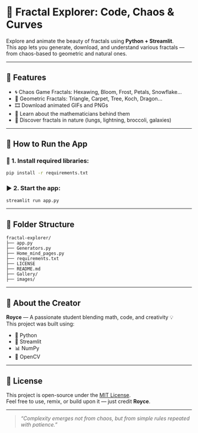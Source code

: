
# 🌌 Fractal Explorer: Code, Chaos & Curves

Explore and animate the beauty of fractals using **Python + Streamlit**.  
This app lets you generate, download, and understand various fractals — from chaos-based to geometric and natural ones.

---

## 🎯 Features

- 🌀 Chaos Game Fractals: Hexawing, Bloom, Frost, Petals, Snowflake...
- 🧮 Geometric Fractals: Triangle, Carpet, Tree, Koch, Dragon...
- 🎞️ Download animated GIFs and PNGs
- 🧠 Learn about the mathematicians behind them
- 🌿 Discover fractals in nature (lungs, lightning, broccoli, galaxies)

---

## 🚀 How to Run the App

### 🧰 1. Install required libraries:
```bash
pip install -r requirements.txt
```

### ▶️ 2. Start the app:
```bash
streamlit run app.py
```

---

## 📁 Folder Structure

```
fractal-explorer/
├── app.py
├── Generators.py
├── Home_mind_pages.py
├── requirements.txt
├── LICENSE
├── README.md
├── Gallery/
├── images/
```

---

## 🧠 About the Creator

**Royce** — A passionate student blending math, code, and creativity 💡  
This project was built using:
- 🐍 Python
- 🎈 Streamlit
- 📊 NumPy
- 🎨 OpenCV

---

## 📝 License

This project is open-source under the [MIT License](LICENSE).  
Feel free to use, remix, or build upon it — just credit **Royce**.

---

> _“Complexity emerges not from chaos, but from simple rules repeated with patience.”_
